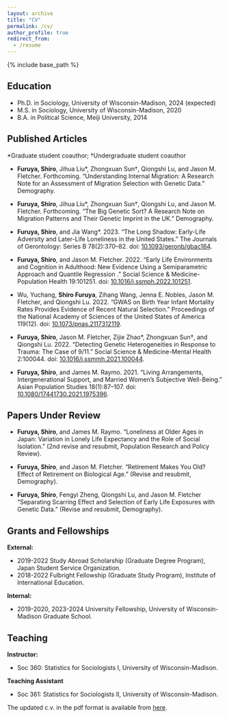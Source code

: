 ```yaml
---
layout: archive
title: "CV"
permalink: /cv/
author_profile: true
redirect_from:
  - /resume
---
```


{% include base_path %}

Education
---
* Ph.D. in Sociology, University of Wisconsin-Madison, 2024 (expected)
* M.S. in Sociology, University of Wisconsin-Madison, 2020
* B.A. in Political Science, Meiji University, 2014

Published Articles
---
*Graduate student coauthor; †Undergraduate student coauthor

* **Furuya, Shiro**, Jihua Liu*, Zhongxuan Sun†, Qiongshi Lu, and Jason M. Fletcher. Forthcoming. “Understanding Internal Migration: A Research Note for an Assessment of Migration Selection with Genetic Data.” Demography.

* **Furuya, Shiro**, Jihua Liu*, Zhongxuan Sun†, Qiongshi Lu, and Jason M. Fletcher. Forthcoming. “The Big Genetic Sort? A Research Note on Migration Patterns and Their Genetic Imprint in the UK.” Demography.

* **Furuya, Shiro**, and Jia Wang*. 2023. “The Long Shadow: Early-Life Adversity and Later-Life Loneliness in the United States.” The Journals of Gerontology: Series B 78(2):370–82. doi: [10.1093/geronb/gbac164](https://doi.org/10.1093/geronb/gbac164).

* **Furuya, Shiro**, and Jason M. Fletcher. 2022. “Early Life Environments and Cognition in Adulthood: New Evidence Using a Semiparametric Approach and Quantile Regression .” Social Science & Medicine-Population Health 19:101251. doi: [10.1016/j.ssmph.2022.101251](https://doi.org/10.1016/j.ssmph.2022.101251).

* Wu, Yuchang, **Shiro Furuya**, Zihang Wang, Jenna E. Nobles, Jason M. Fletcher, and Qiongshi Lu. 2022. “GWAS on Birth Year Infant Mortality Rates Provides Evidence of Recent Natural Selection.” Proceedings of the National Academy of Sciences of the United States of America 119(12). doi: [10.1073/pnas.2117312119](https://doi.org/10.1073/pnas.2117312119).

* **Furuya, Shiro**, Jason M. Fletcher, Zijie Zhao*, Zhongxuan Sun†, and Qiongshi Lu. 2022. “Detecting Genetic Heterogeneities in Response to Trauma: The Case of 9/11.” Social Science & Medicine-Mental Health 2:100044. doi: [10.1016/j.ssmmh.2021.100044](https://doi.org/10.1016/j.ssmmh.2021.100044).

* **Furuya, Shiro**, and James M. Raymo. 2021. “Living Arrangements, Intergenerational Support, and Married Women’s Subjective Well-Being.” Asian Population Studies 18(1):87–107. doi: [10.1080/17441730.2021.1975396](https://doi.org/10.1080/17441730.2021.1975396).

Papers Under Review
---
* **Furuya, Shiro**, and James M. Raymo. “Loneliness at Older Ages in Japan: Variation in Lonely Life Expectancy and the Role of Social Isolation.” (2nd revise and resubmit, Population Research and Policy Review).

* **Furuya, Shiro**, and Jason M. Fletcher. “Retirement Makes You Old? Effect of Retirement on Biological Age.” (Revise and resubmit, Demography).

* **Furuya, Shiro**, Fengyi Zheng, Qiongshi Lu, and Jason M. Fletcher “Separating Scarring Effect and Selection of Early Life Exposures with Genetic Data.” (Revise and resubmit, Demography).

Grants and Fellowships
----
**External:**
* 2019-2022 Study Abroad Scholarship (Graduate Degree Program), Japan Student Service Organization.
* 2018-2022 Fulbright Fellowship (Graduate Study Program), Institute of International Education.

**Internal:**
* 2019-2020, 2023-2024 University Fellowship, University of Wisconsin-Madison Graduate School.

Teaching
----
**Instructor:**
* Soc 360: Statistics for Sociologists I, University of Wisconsin-Madison.

**Teaching Assistant**
* Soc 361: Statistics for Sociologists II, University of Wisconsin-Madison.

The updated c.v. in the pdf format is available from [here](https://www.dropbox.com/s/l6i8xk1psvo75ev/vitae.pdf?dl=0).
